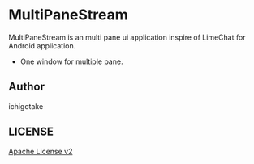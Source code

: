 # MultiPaneStream

MultiPaneStream is an multi pane ui application inspire of LimeChat for Android application.

* One window for multiple pane.

## Author

ichigotake

## LICENSE

[Apache License v2](LICENSE)

